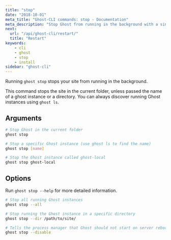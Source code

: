 ```yaml
---
title: "stop"
date: "2018-10-01"
meta_title: "Ghost-CLI commands: stop - Documentation"
meta_description: "Stop Ghost from running in the background with a single command using Ghost-CLI. Read more in the official documentation."
next:
  url: "/api/ghost-cli/restart/"
  title: "Restart"
keywords:
    - cli
    - ghost
    - stop
    - install
sidebar: "ghost-cli"
---
```


Running `ghost stop` stops your site from running in the background.

This command stops the site in the current folder, unless passed the name of a ghost instance or a directory. You can always discover running Ghost instances using `ghost ls`.

## Arguments

```bash
# Stop Ghost in the current folder
ghost stop

# Stop a specific Ghost instance (use ghost ls to find the name)
ghost stop [name]

# Stop the Ghost instance called ghost-local
ghost stop ghost-local
```

## Options

Run `ghost stop --help` for more detailed information.

```bash
# Stop all running Ghost instances
ghost stop --all

# Stop running the Ghost instance in a specific directory
ghost stop --dir /path/to/site/

# Tells the process manager that Ghost should not start on server reboot
ghost stop --disable
```
